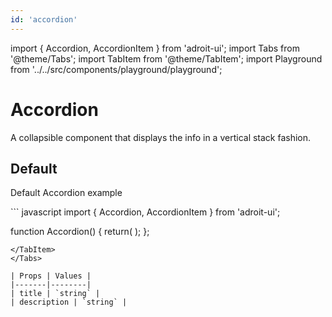 ```yaml
---
id: 'accordion'
---
```

import { Accordion, AccordionItem } from 'adroit-ui';
import Tabs from '@theme/Tabs';
import TabItem from '@theme/TabItem';
import Playground from '../../src/components/playground/playground';

# Accordion
A collapsible component that displays the info in a vertical stack fashion.

## Default 
Default Accordion example

<Playground>
        <Accordion className="bg-white rounded-md shadow-md">
            <AccordionItem title="Accordion Item Title 1" description="this is the description for accordion item 1"/>
            <AccordionItem title="Accordion Item Title 2" description="this is the description for accordion item 2"/>
            <AccordionItem title="Accordion Item Title 3" description="this is the description for accordion item 3"/>
        </Accordion>
</Playground>
<Tabs>
<TabItem value="accordion" label="Code">
``` javascript
import { Accordion, AccordionItem } from 'adroit-ui';

function Accordion() {
    return(
        <Accordion className="bg-white rounded-md shadow-md">
            <AccordionItem title="Accordion Item Title 1" description="this is the description for accordion item 1"/>
            <AccordionItem title="Accordion Item Title 2" description="this is the description for accordion item 2"/>
            <AccordionItem title="Accordion Item Title 3" description="this is the description for accordion item 3"/>
        </Accordion>
    );
};
```
</TabItem>
</Tabs>

| Props | Values |
|-------|--------|
| title | `string` |
| description | `string` |
